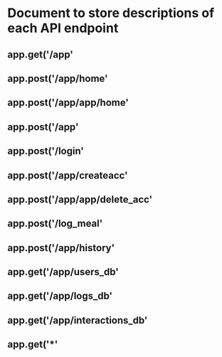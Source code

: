 # Document to store descriptions of each API endpoint

## app.get('/app'

## app.post('/app/home'

## app.post('/app/app/home'

## app.post('/app'

## app.post('/login'

## app.post('/app/createacc'

## app.post('/app/app/delete_acc'

## app.post('/log_meal'

## app.post('/app/history'

## app.get('/app/users_db'

## app.get('/app/logs_db'

## app.get('/app/interactions_db'

## app.get('*'
